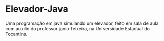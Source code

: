 # Elevador-Java
 Uma programação em java simulando um elevador, feito em sala de aula com auxilio do professor janio Teixeira, na Universidade Estadual do Tocantins.
